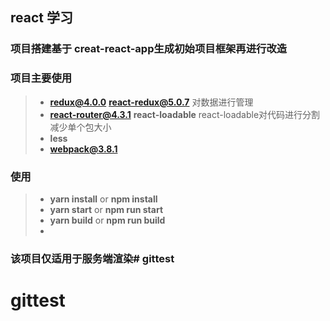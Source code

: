 ## react 学习
### 项目搭建基于 creat-react-app生成初始项目框架再进行改造

### 项目主要使用
> * **redux@4.0.0** **react-redux@5.0.7** 对数据进行管理
> * **react-router@4.3.1** **react-loadable**  react-loadable对代码进行分割减少单个包大小
> * **less**  
> * **webpack@3.8.1**

### 使用
> * **yarn install** or **npm install**
> * **yarn start** or **npm run start**
> * **yarn build** or **npm run build**
> * 

### 该项目仅适用于服务端渲染# gittest
# gittest
